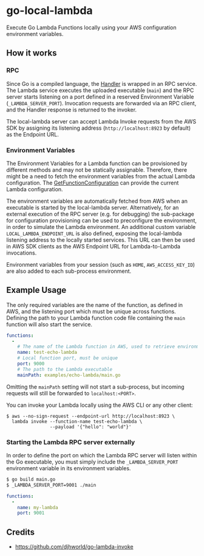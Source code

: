 # go-local-lambda

Execute Go Lambda Functions locally using your AWS configuration environment variables.

## How it works

### RPC

Since Go is a compiled language, the [Handler](https://github.com/aws/aws-lambda-go) is wrapped in an RPC service. 
The Lambda service executes the uploaded executable (`main`) and the RPC server starts listening on a port defined in a reserved Environment Variable (`_LAMBDA_SERVER_PORT`).
Invocation requests are forwarded via an RPC client, and the Handler response is returned to the invoker.

The local-lambda server can accept Lambda Invoke requests from the AWS SDK by assigning its listening address (`http://localhost:8923` by default) as the Endpoint URL.

### Environment Variables

The Environment Variables for a Lambda function can be provisioned by different methods and may not be statically assignable.
Therefore, there might be a need to fetch the environment variables from the actual Lambda configuration.
The [GetFunctionConfiguration](https://docs.aws.amazon.com/lambda/latest/dg/API_GetFunctionConfiguration.html) can provide the current Lambda configuration.

The environment variables are automatically fetched from AWS when an executable is started by the local-lambda server.
Alternatively, for an external execution of the RPC server (e.g. for debugging) the sub-package
for configuration provisioning can be used to preconfigure the environment, in order to simulate the Lambda environment.
An additional custom variable `LOCAL_LAMBDA_ENDPOINT_URL` is also defined,
exposing the local-lambda listening address to the locally started services.
This URL can then be used in AWS SDK clients as the AWS Endpoint URL for Lambda-to-Lambda invocations.

Environment variables from your session (such as `HOME`, `AWS_ACCESS_KEY_ID`) are also added to each sub-process environment.

## Example Usage

The only required variables are the name of the function, as defined in AWS, and the listening port which must be unique across functions.
Defining the path to your Lambda function code file containing the `main` function will also start the service.

```yaml
functions:
  -
    # The name of the Lambda function in AWS, used to retrieve environment variables
    name: test-echo-lambda
    # Local function port, must be unique
    port: 9000
    # The path to the Lambda executable
    mainPath: examples/echo-lambda/main.go
```

Omitting the `mainPath` setting will not start a sub-process, but incoming requests will still be forwarded to `localhost:<PORT>`. 

You can invoke your Lambda locally using the AWS CLI or any other client:

```
$ aws --no-sign-request --endpoint-url http://localhost:8923 \
  lambda invoke --function-name test-echo-lambda \
                --payload '{"hello": "world"}'
```

### Starting the Lambda RPC server externally

In order to define the port on which the Lambda RPC server will 
listen within the Go executable, you must simply include 
the `_LAMBDA_SERVER_PORT` environment variable in its environment variables.

```bash
$ go build main.go
$ _LAMBDA_SERVER_PORT=9001 ./main
```

```yaml
functions:
  -
    name: my-lambda
    port: 9001
```

## Credits

- https://github.com/djhworld/go-lambda-invoke